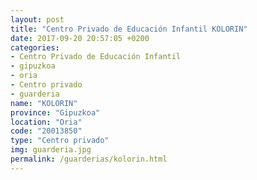 ```yaml
---
layout: post
title: "Centro Privado de Educación Infantil KOLORIN"
date: 2017-09-20 20:57:05 +0200
categories:
- Centro Privado de Educación Infantil
- gipuzkoa
- oria
- Centro privado
- guarderia
name: "KOLORIN"
province: "Gipuzkoa"
location: "Oria"
code: "20013850"
type: "Centro privado"
img: guarderia.jpg
permalink: /guarderias/kolorin.html
---
```

